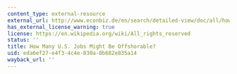 ```yaml
---
content_type: external-resource
external_url: http://www.econbiz.de/en/search/detailed-view/doc/all/how-many-us-jobs-might-be-offshorable-blinder-alan/10003833186/?no_cache=1
has_external_license_warning: true
license: https://en.wikipedia.org/wiki/All_rights_reserved
status: ''
title: How Many U.S. Jobs Might Be Offshorable?
uid: eda6ef27-e4f3-4c4e-830a-0b682e835a14
wayback_url: ''
---
```

